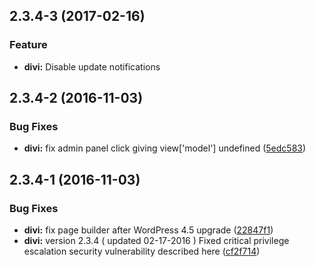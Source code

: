 <a name="2.3.4-3"></a>
## 2.3.4-3 (2017-02-16)


### Feature

* **divi:** Disable update notifications


<a name="2.3.4-2"></a>
## 2.3.4-2 (2016-11-03)


### Bug Fixes

* **divi:** fix admin panel click giving view['model'] undefined ([5edc583](https://github.com/ajdruff/divi/commit/5edc583))



<a name="2.3.4-1"></a>
## 2.3.4-1 (2016-11-03)


### Bug Fixes

* **divi:** fix page builder after WordPress 4.5 upgrade ([22847f1](https://github.com/ajdruff/divi/commit/22847f1))
* **divi:** version 2.3.4 ( updated 02-17-2016 ) Fixed critical privilege escalation security vulnerability described here ([cf2f714](https://github.com/ajdruff/divi/commit/cf2f714))

